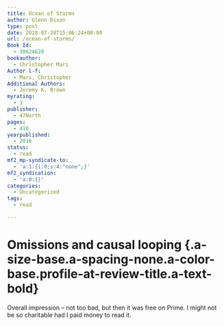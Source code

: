 ```yaml
---
title: Ocean of Storms
author: Glenn Dixon
type: post
date: 2018-07-28T15:06:24+00:00
url: /ocean-of-storms/
Book Id:
  - 30624628
bookauthor:
  - Christopher Mari
Author l-f:
  - Mari, Christopher
Additional Authors:
  - Jeremy K. Brown
myrating:
  - 3
publisher:
  - 47North
pages:
  - 410
yearpublished:
  - 2016
status:
  - read
mf2_mp-syndicate-to:
  - 'a:1:{i:0;s:4:"none";}'
mf2_syndication:
  - 'a:0:{}'
categories:
  - Uncategorized
tags:
  - read

---
```

# Omissions and causal looping {.a-size-base.a-spacing-none.a-color-base.profile-at-review-title.a-text-bold}

<p class="a-spacing-small a-spacing-top-mini a-color-base profile-at-review-text profile-at-review-text-desktop">
  Overall impression &#8211; not too bad, but then it was free on Prime. I might not be so charitable had I paid money to read it.
</p>